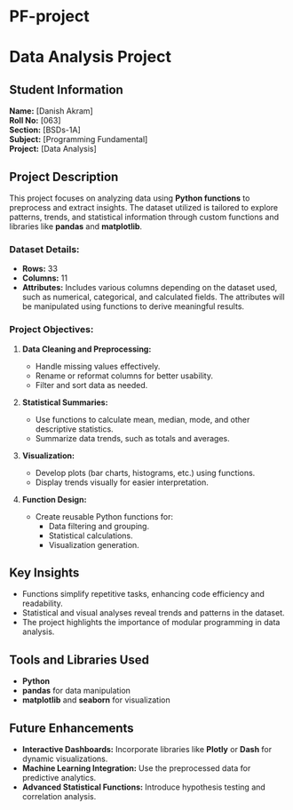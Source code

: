 # PF-project
# Data Analysis Project

## Student Information
**Name:** [Danish Akram]  
**Roll No:** [063]  
**Section:** [BSDs-1A]  
**Subject:** [Programming Fundamental]  
**Project:** [Data Analysis]  

## Project Description
This project focuses on analyzing data using **Python functions** to preprocess and extract insights. The dataset utilized is tailored to explore patterns, trends, and statistical information through custom functions and libraries like **pandas** and **matplotlib**.

### Dataset Details:
- **Rows:** 33
- **Columns:** 11
- **Attributes:** Includes various columns depending on the dataset used, such as numerical, categorical, and calculated fields. The attributes will be manipulated using functions to derive meaningful results.

### Project Objectives:
1. **Data Cleaning and Preprocessing:**
   - Handle missing values effectively.
   - Rename or reformat columns for better usability.
   - Filter and sort data as needed.

2. **Statistical Summaries:**
   - Use functions to calculate mean, median, mode, and other descriptive statistics.
   - Summarize data trends, such as totals and averages.

3. **Visualization:**
   - Develop plots (bar charts, histograms, etc.) using functions.
   - Display trends visually for easier interpretation.

4. **Function Design:**
   - Create reusable Python functions for:
     - Data filtering and grouping.
     - Statistical calculations.
     - Visualization generation.

## Key Insights
- Functions simplify repetitive tasks, enhancing code efficiency and readability.
- Statistical and visual analyses reveal trends and patterns in the dataset.
- The project highlights the importance of modular programming in data analysis.

## Tools and Libraries Used
- **Python**
- **pandas** for data manipulation
- **matplotlib** and **seaborn** for visualization

## Future Enhancements
- **Interactive Dashboards:** Incorporate libraries like **Plotly** or **Dash** for dynamic visualizations.
- **Machine Learning Integration:** Use the preprocessed data for predictive analytics.
- **Advanced Statistical Functions:** Introduce hypothesis testing and correlation analysis.

